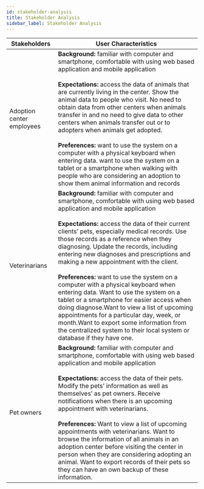 ```yaml
---
id: stakeholder-analysis
title: Stakeholder Analysis
sidebar_label: Stakeholder Analysis
---
```


| Stakeholders | User Characteristics |
|--------------|----------------------|
| Adoption center employees | __Background:__ familiar with computer and smartphone, comfortable with using web based application and mobile application <br/><br/> __Expectations:__ access the data of animals that are currently living in the center. Show the animal data to people who visit. No need to obtain data from other centers when animals transfer in and no need to give data to other centers when animals transfer out or to adopters when animals get adopted.<br/><br/> __Preferences:__ want to use the system on a computer with a physical keyboard when entering data. want to use the system on a tablet or a smartphone when walking with people who are considering an adoption to show them animal information and records |
| Veterinarians | __Background:__ familiar with computer and smartphone, comfortable with using web based application and mobile application<br/><br/> __Expectations:__ access the data of their current clients’ pets, especially medical records. Use those records as a reference when they diagnosing. Update the records, including entering new diagnoses and  prescriptions and making a new appointment with the client.<br/><br/> __Preferences:__ want to use the system on a computer with a physical keyboard when entering data. Want to use the system on a tablet or a smartphone for easier access when doing diagnose.Want to view a list of upcoming appointments for a particular day, week, or month.Want to export some information from the centralized system to their local system or database if they have one. |
| Pet owners | __Background:__ familiar with computer and smartphone, comfortable with using web based application and mobile application<br/><br/> __Expectations:__ access the data of their pets. Modify the pets’ information as well as themselves’ as pet owners. Receive notifications when there is an upcoming appointment with veterinarians.<br/><br/> __Preferences:__ Want to view a list of upcoming appointments with veterinarians. Want to browse the information of all animals in an adoption center before visiting the center in person when they are considering adopting an animal. Want to export records of their pets so they can have an own backup of these information. |
